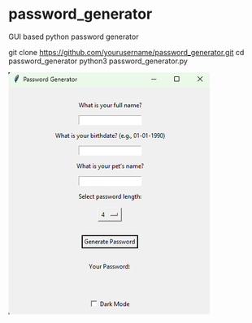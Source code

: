 # password_generator
GUI based python password generator 


git clone https://github.com/yourusername/password_generator.git
cd password_generator
python3 password_generator.py







![Password Generator Screenshot](Screenshot.png)
